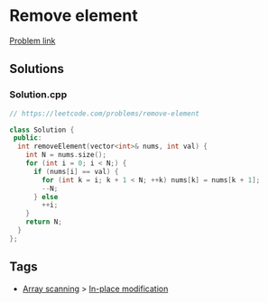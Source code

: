# Remove element

[Problem link](https://leetcode.com/problems/remove-element)

## Solutions


### Solution.cpp
```cpp
// https://leetcode.com/problems/remove-element

class Solution {
 public:
  int removeElement(vector<int>& nums, int val) {
    int N = nums.size();
    for (int i = 0; i < N;) {
      if (nums[i] == val) {
        for (int k = i; k + 1 < N; ++k) nums[k] = nums[k + 1];
        --N;
      } else
        ++i;
    }
    return N;
  }
};
```
## Tags

* [Array scanning](/README.md#Array_scanning) > [In-place modification](/README.md#Array_scanning-In_place_modification)
